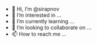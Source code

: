 - 👋 Hi, I’m @sirapnov
- 👀 I’m interested in ...
- 🌱 I’m currently learning ...
- 💞️ I’m looking to collaborate on ...
- 📫 How to reach me ...

<!---
sirapnov/sirapnov is a ✨ special ✨ repository because its `README.md` (this file) appears on your GitHub profile.
You can click the Preview link to take a look at your changes.
--->
